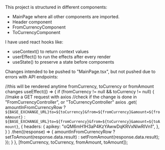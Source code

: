 This project is structured in different components:

- MainPage where all other components are imported. 
- Header component
- FromCurrencyComponent
- ToCurrencyComponent

I have used react hooks like: 
- useContext() to return context values
- userEffect() to run the effects after every render
- useState() to preserve a state before components


Changes intended to be pushed to "MainPage.tsx", but not pushed due to errors with API endpoints:

  //this will be rendered anytime fromCurrency, toCurrency or fromAmount changes
  useEffect(() => {
    if (fromCurrency != null && toCurrency != null) {
      //make a GET request with axios
      //check if the change is done in "FromCurrencyController", or "ToCurrencyController"
      axios
        .get(
          amountInFromCurrencyRow
            ? `${BASE_EXCHANGE_URL}to=${toCurrency}&from=${fromCurrency}&amount=${fromAmount}`
            : `${BASE_EXCHANGE_URL}to=${fromCurrency}&from=${toCurrency}&amount=${toAmount}`,
          {
            headers: {
              apikey: "oQM6mH1H3aP4KzYAwwDqKRVxNlwRIVn1",
            },
          }
        )
        .then((response) => {
          amountInFromCurrencyRow
            ? setToAmount(response.data.result)
            : setFromAmount(response.data.result);
        });
    }
  }, [fromCurrency, toCurrency, fromAmount, toAmount]);

